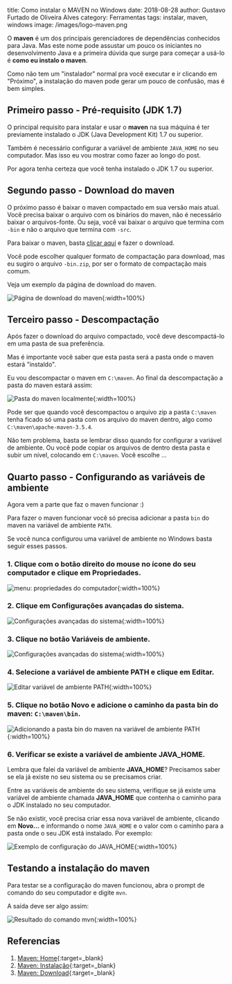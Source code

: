title: Como instalar o MAVEN no Windows
date: 2018-08-28
author: Gustavo Furtado de Oliveira Alves
category: Ferramentas
tags: instalar, maven, windows
image: /images/logo-maven.png

O **maven** é um dos principais gerenciadores de dependências conhecidos para Java.
Mas este nome pode assustar um pouco os iniciantes no desenvolvimento Java
e a primeira dúvida que surge para começar a usá-lo é **como eu instalo o maven**.

Como não tem um "instalador" normal pra você executar e ir clicando em "Próximo",
a instalação do maven pode gerar um pouco de confusão, mas é bem simples.

## Primeiro passo - Pré-requisito (JDK 1.7)

O principal requisito para instalar e usar o **maven** na sua máquina é ter previamente instalado
o JDK (Java Development Kit) 1.7 ou superior.

Também é necessário configurar a variável de ambiente `JAVA_HOME` no seu computador.
Mas isso eu vou mostrar como fazer ao longo do post.

Por agora tenha certeza que você tenha instalado o JDK 1.7 ou superior.

## Segundo passo - Download do maven

O próximo passo é baixar o maven compactado em sua versão mais atual.
Você precisa baixar o arquivo com os binários do maven, não é necessário baixar o arquivos-fonte.
Ou seja, você vai baixar o arquivo que termina com `-bin` e não o arquivo que termina com `-src`.

Para baixar o maven, basta [clicar aqui](https://maven.apache.org/download.cgi) e fazer o download.

Você pode escolher qualquer formato de compactação para download, mas eu sugiro o arquivo `-bin.zip`,
por ser o formato de compactação mais comum.

Veja um exemplo da página de download do maven.

![Página de download do maven](/images/maven/download-maven.png){:width=100%}

## Terceiro passo - Descompactação

Após fazer o download do arquivo compactado, você deve descompactá-lo em uma pasta de sua preferência.

Mas é importante você saber que esta pasta será a pasta onde o maven estará "instaldo".

Eu vou descompactar o maven em `C:\maven`. Ao final da descompactação a pasta do maven estará assim:

![Pasta do maven localmente](/images/maven/pasta-do-maven.png){:width=100%}

Pode ser que quando você descompactou o arquivo zip a pasta `C:\maven` tenha ficado só uma pasta com os arquivo do maven dentro, algo como `C:\maven\apache-maven-3.5.4`.

Não tem problema, basta se lembrar disso quando for configurar a variável de ambiente. Ou você pode copiar os arquivos de dentro desta pasta e subir um nível, colocando em `C:\maven`. Você escolhe ...

## Quarto passo - Configurando as variáveis de ambiente

Agora vem a parte que faz o maven funcionar :)

Para fazer o maven funcionar você só precisa adicionar a pasta `bin` do maven na variável de ambiente `PATH`.

Se você nunca configurou uma variável de ambiente no Windows basta seguir esses passos.

### 1. Clique com o botão direito do mouse no ícone do seu computador e clique em **Propriedades**.

![menu: propriedades do computador](/images/maven/meu-computador-propriedades.png){:width=100%}

### 2. Clique em **Configurações avançadas do sistema**.

![Configurações avançadas do sistema](/images/maven/configuracoes-avancadas-do-sistema.png){:width=100%}

### 3. Clique no botão **Variáveis de ambiente**.

![Configurações avançadas do sistema](/images/maven/botao-variaveis-de-ambiente.png){:width=100%}

### 4. Selecione a variável de ambiente **PATH** e clique em **Editar**.

![Editar variável de ambiente PATH](/images/maven/edicao-variavel-de-ambiente-PATH.png){:width=100%}

### 5. Clique no botão **Novo** e adicione o caminho da pasta bin do maven: `C:\maven\bin`.

![Adicionando a pasta bin do maven na variável de ambiente PATH](/images/maven/adiciona-maven-bin-no-PATH.png){:width=100%}

### 6. Verificar se existe a variável de ambiente **JAVA_HOME**.

Lembra que falei da variável de ambiente **JAVA_HOME**?
Precisamos saber se ela já existe no seu sistema ou se precisamos criar.

Entre as variáveis de ambiente do seu sistema, verifique se já existe uma variável de ambiente chamada **JAVA_HOME** que contenha o caminho para o JDK instalado no seu computador.

Se não existir, você precisa criar essa nova variável de ambiente, clicando em **Novo...**
e informando o nome `JAVA_HOME` e o valor com o caminho para a pasta onde o seu JDK está instalado.
Por exemplo:

![Exemplo de configuração do JAVA_HOME](/images/maven/exemplo-java-home.png){:width=100%}

## Testando a instalação do maven

Para testar se a configuração do maven funcionou, abra o prompt de comando do seu computador e digite `mvn`.

A saída deve ser algo assim:

![Resultado do comando mvn](/images/maven/saida-do-comando-mvn.png){:width=100%}




## Referencias

1. [Maven: Home](https://maven.apache.org/){:target=\_blank}
2. [Maven: Instalação](https://maven.apache.org/install.html){:target=\_blank}
3. [Maven: Download](https://maven.apache.org/download.cgi){:target=\_blank}
